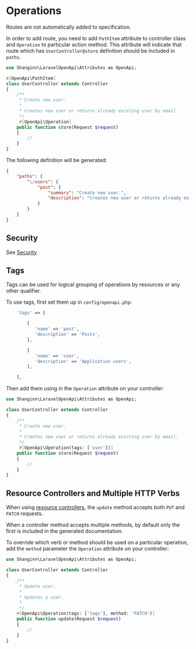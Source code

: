 # Operations

Routes are not automatically added to specification.

In order to add route, you need to add `PathItem` attribute to controller class and `Operation` to particular action method.
This attribute will indicate that route which has `UserController@store` definition should be included in `paths`.

```php
use Shanginn\LaravelOpenApi\Attributes as OpenApi;

#[OpenApi\PathItem]
class UserController extends Controller
{
    /**
     * Create new user.
     *
     * Creates new user or returns already existing user by email.
     */
     #[OpenApi\Operation]
    public function store(Request $request)
    {
        //
    }
}
```

The following definition will be generated:

```json
{
    "paths": {
        "\/users": {
            "post": {
                "summary": "Create new user.",
                "description": "Creates new user or returns already existing user by email."
            }
        }
    }
}
```

## Security

See [Security](../security.md#operation-level-example)

## Tags

Tags can be used for logical grouping of operations by resources or any other qualifier.

To use tags, first set them up in `config/openapi.php`:

```php
    'tags' => [

        [
           'name' => 'post',
           'description' => 'Posts',
        ],

        [
           'name' => 'user',
           'description' => 'Application users',
        ],

    ],
```

Then add them using in the `Operation` attribute on your controller:

```php
use Shanginn\LaravelOpenApi\Attributes as OpenApi;

class UserController extends Controller
{
    /**
     * Create new user.
     *
     * Creates new user or returns already existing user by email.
     */
     #[OpenApi\Operation(tags: ['user'])]
    public function store(Request $request)
    {
        //
    }
}
```

## Resource Controllers and Multiple HTTP Verbs

When using [resource controllers](https://laravel.com/docs/master/controllers#resource-controllers), the `update` method accepts both `PUT` and `PATCH` requests.

When a controller method accepts multiple methods, by default only the first is included in the generated documentation.

To override which verb or method should be used on a particular operation, add the `method` parameter the `Operation` attribute on your controller:

```php
use Shanginn\LaravelOpenApi\Attributes as OpenApi;

class UserController extends Controller
{
    /**
     * Update user.
     *
     * Updates a user.
     *
     */
    #[OpenApi\Operation(tags: ['tags'], method: 'PATCH')]
    public function update(Request $request)
    {
        //
    }
}
```
